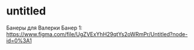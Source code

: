 # untitled
Банеры для Валерки
Банер 1: https://www.figma.com/file/UgZVExYhH29qtYs2oWRmPr/Untitled?node-id=0%3A1
